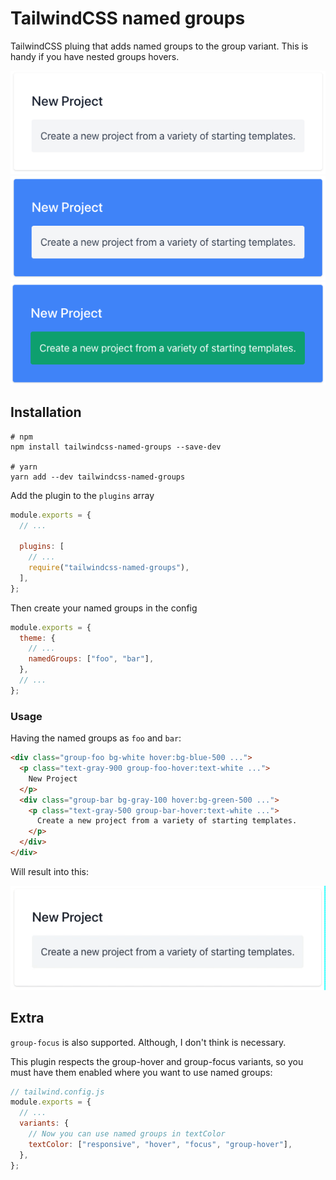 # TailwindCSS named groups

TailwindCSS pluing that adds named groups to the group variant. This is handy if you have nested groups hovers.

![idle](images/idle.png)
![foo-hover](images/foo.png)
![bar-hover](images/bar.png)

## Installation

```
# npm
npm install tailwindcss-named-groups --save-dev

# yarn
yarn add --dev tailwindcss-named-groups
```

Add the plugin to the `plugins` array

```js
module.exports = {
  // ...

  plugins: [
    // ...
    require("tailwindcss-named-groups"),
  ],
};
```

Then create your named groups in the config

```js
module.exports = {
  theme: {
    // ...
    namedGroups: ["foo", "bar"],
  },
  // ...
};
```

### Usage

Having the named groups as `foo` and `bar`:

```html
<div class="group-foo bg-white hover:bg-blue-500 ...">
  <p class="text-gray-900 group-foo-hover:text-white ...">
    New Project
  </p>
  <div class="group-bar bg-gray-100 hover:bg-green-500 ...">
    <p class="text-gray-500 group-bar-hover:text-white ...">
      Create a new project from a variety of starting templates.
    </p>
  </div>
</div>
```

Will result into this:

![in-action](images/in-action.gif)

## Extra

`group-focus` is also supported. Although, I don't think is necessary.

This plugin respects the group-hover and group-focus variants, so you must have them enabled where you want to use named groups:

```js
// tailwind.config.js
module.exports = {
  // ...
  variants: {
    // Now you can use named groups in textColor
    textColor: ["responsive", "hover", "focus", "group-hover"],
  },
};
```
